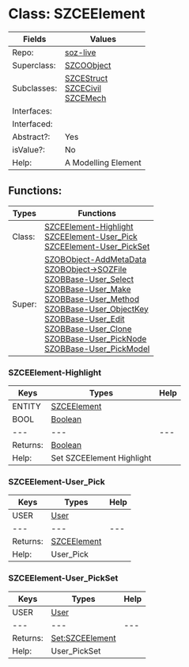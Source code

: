 
# Class:	SZCEElement

| Fields | Values |
| --------- | --------- |
| Repo: | [soz-live](/repos/soz-live.html) |
| Superclass: | [SZCOObject](SZCOObject.html) |
| Subclasses: | [SZCEStruct](SZCEStruct.html) <br> [SZCECivil](SZCECivil.html) <br> [SZCEMech](SZCEMech.html) |
| Interfaces: |  |
| Interfaced: |  |
| Abstract?: | Yes |
| isValue?: | No |
| Help: | A Modelling Element |


## Functions:

| Types | Functions |
| --------- | --------- |
| Class: | [SZCEElement-Highlight](#SZCEElement-Highlight) <br> [SZCEElement-User_Pick](#SZCEElement-User_Pick) <br> [SZCEElement-User_PickSet](#SZCEElement-User_PickSet) |
| Super: | [SZOBObject-AddMetaData](SZOBObject.html) <br> [SZOBObject->SOZFile](SZOBObject.html) <br> [SZOBBase-User_Select](SZOBBase.html) <br> [SZOBBase-User_Make](SZOBBase.html) <br> [SZOBBase-User_Method](SZOBBase.html) <br> [SZOBBase-User_ObjectKey](SZOBBase.html) <br> [SZOBBase-User_Edit](SZOBBase.html) <br> [SZOBBase-User_Clone](SZOBBase.html) <br> [SZOBBase-User_PickNode](SZOBBase.html) <br> [SZOBBase-User_PickModel](SZOBBase.html) |


### SZCEElement-Highlight

| Keys | Types | Help |
| --------- | --------- | --------- |
| ENTITY | [SZCEElement](SZCEElement.html) |  |
| BOOL | [Boolean](Boolean.html) |  |
| --- | --- | --- |
| Returns: | [Boolean](Boolean.html) |
| Help: | Set SZCEElement Highlight |

### SZCEElement-User_Pick

| Keys | Types | Help |
| --------- | --------- | --------- |
| USER | [User](User.html) |  |
| --- | --- | --- |
| Returns: | [SZCEElement](SZCEElement.html) |
| Help: | User_Pick |

### SZCEElement-User_PickSet

| Keys | Types | Help |
| --------- | --------- | --------- |
| USER | [User](User.html) |  |
| --- | --- | --- |
| Returns: | [Set:SZCEElement](SZCEElement.html) |
| Help: | User_PickSet |

